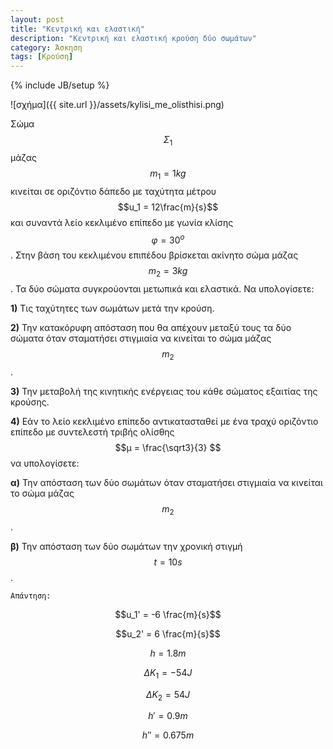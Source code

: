 ```yaml
---
layout: post
title: "Κεντρική και ελαστική"
description: "Κεντρική και ελαστική κρούση δύο σωμάτων"
category: Άσκηση
tags: [Κρούση]
---
```

{% include JB/setup %}


![σχήμα]({{ site.url }}/assets/kylisi_me_olisthisi.png) 

Σώμα $$Σ_1$$ μάζας $$m_1 = 1kg$$ κινείται σε οριζόντιο δάπεδο με ταχύτητα μέτρου $$u_1 = 12\frac{m}{s}$$ και συναντά λείο κεκλιμένο επίπεδο με γωνία κλίσης $$φ = 30^ο$$. Στην βάση του κεκλιμένου επιπέδου βρίσκεται ακίνητο σώμα μάζας $$m_2 = 3kg$$. Τα δύο σώματα συγκρούονται μετωπικά και ελαστικά. Να υπολογίσετε:

**1)** Τις ταχύτητες των σωμάτων μετά την κρούση.

**2)** Την κατακόρυφη απόσταση που θα απέχουν μεταξύ τους τα δύο σώματα όταν σταματήσει στιγμιαία να κινείται το σώμα μάζας $$m_2$$. 

**3)** Την μεταβολή της κινητικής ενέργειας του κάθε σώματος εξαιτίας της κρούσης.

**4)** Εάν το λείο κεκλιμένο επίπεδο αντικατασταθεί με ένα τραχύ οριζόντιο επίπεδο με συντελεστή τριβής ολίσθης $$μ = \frac{\sqrt3}{3} $$ να υπολογίσετε:

**α)** Την απόσταση των δύο σωμάτων όταν σταματήσει στιγμιαία να κινείται το σώμα μάζας $$m_2$$.

**β)** Την απόσταση των δύο σωμάτων την χρονική στιγμή $$t=10s$$.

`Απάντηση:`


$$u_1' = -6 \frac{m}{s}$$

$$u_2' = 6 \frac{m}{s}$$

$$h = 1.8m$$

$$ΔΚ_1 = -54 J$$

$$ΔΚ_2 = 54 J$$

$$h' = 0.9m$$

$$h'' = 0.675m$$
